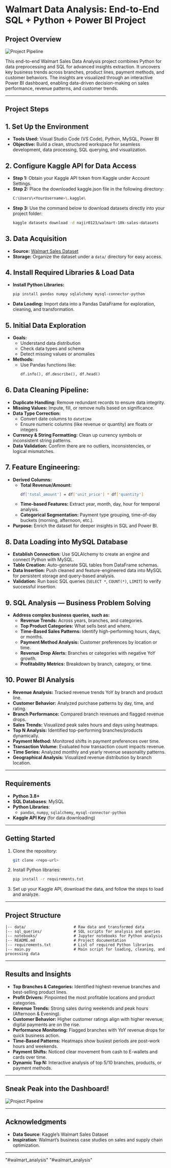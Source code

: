 # Walmart Data Analysis: End-to-End SQL + Python + Power BI Project

## Project Overview

![Project Pipeline](https://github.com/PrachiSwarnim/walmart_analysis/blob/main/walmart_cover.jpg)

This end-to-end Walmart Sales Data Analysis project combines Python for data preprocessing and SQL for advanced insights extraction. It uncovers key business trends across branches, product lines, payment methods, and customer behaviors. The insights are visualized through an interactive Power BI dashboard, enabling data-driven decision-making on sales performance, revenue patterns, and customer trends.

---

## Project Steps
## 1. Set Up the Environment
- **Tools Used:** Visual Studio Code (VS Code), Python, MySQL, Power BI
- **Objective:** Build a clean, structured workspace for seamless development, data processing, SQL querying, and visualization.

## 2. Configure Kaggle API for Data Access
- **Step 1:** Obtain your Kaggle API token from Kaggle under Account Settings.
- **Step 2:** Place the downloaded kaggle.json file in the following directory:
  ```bash
  C:\Users\<YourUsername>\.kaggle\
  ```
- **Step 3:** Use the command below to download datasets directly into your project folder:
  ```bash
  kaggle datasets download -d najir0123/walmart-10k-sales-datasets
  ```

## 3. Data Acquisition
- **Source:** [Walmart Sales Dataset](https://www.kaggle.com/datasets/najir0123/walmart-10k-sales-datasets)
- **Storage:** Organize the dataset under a ```data/``` directory for easy access.

## 4. Install Required Libraries & Load Data
- **Install Python Libraries:**
  ```bash
  pip install pandas numpy sqlalchemy mysql-connector-python
  ```
- **Data Loading:** Import data into a Pandas DataFrame for exploration, cleaning, and transformation.

## 5. Initial Data Exploration
- **Goals:**
  - Understand data distribution
  - Check data types and schema
  - Detect missing values or anomalies
- **Methods:**
  - Use Pandas functions like:
    ```python
    df.info(), df.describe(), df.head()
    ```
## 6. Data Cleaning Pipeline:
- **Duplicate Handling:** Remove redundant records to ensure data integrity.
- **Missing Values:** Impute, fill, or remove nulls based on significance.
- **Data Type Correction:**
  - Convert date columns to ```datetime```
  - Ensure numeric columns (like revenue or quantity) are floats or integers
- **Currency & String Formatting:** Clean up currency symbols or inconsistent string patterns.
- **Data Validation:** Confirm there are no outliers, inconsistencies, or logical mismatches.

## 7. Feature Engineering:
- **Derived Columns:**
  - **Total Revenue/Amount:**
    ```bash
    df['total_amount'] = df['unit_price'] * df['quantity']
    ```
  - **Time-based Features:** Extract year, month, day, hour for temporal analysis.
  - **Categorical Segmentation:** Payment type grouping, time-of-day buckets (morning, afternoon, etc.).
- **Purpose:** Enrich the dataset for deeper insights in SQL and Power BI.

## 8. Data Loading into MySQL Database
- **Establish Connection:** Use SQLAlchemy to create an engine and connect Python with MySQL.
- **Table Creation:** Auto-generate SQL tables from DataFrame schemas.
- **Data Insertion:** Push cleaned and feature-engineered data into MySQL for persistent storage and query-based analysis.
- **Validation:** Run basic SQL queries (```SELECT *```, ```COUNT(*)```, ```LIMIT```) to verify successful insertion.

## 9. SQL Analysis — Business Problem Solving
- **Address complex business queries, such as:**
  - **Revenue Trends:** Across years, branches, and categories.
  - **Top Product Categories:** What sells best and where.
  - **Time-Based Sales Patterns:** Identify high-performing hours, days, or months.
  - **Payment Method Analysis:** Customer preferences by location or time.
  - **Revenue Drop Alerts:** Branches or categories with negative YoY growth.
  - **Profitability Metrics:** Breakdown by branch, category, or time.

## 10. Power BI Analysis
- **Revenue Analysis:** Tracked revenue trends YoY by branch and product line.
- **Customer Behavior:** Analyzed purchase patterns by day, time, and rating.
- **Branch Performance:** Compared branch revenues and flagged revenue drops.
- **Sales Trends:** Visualized peak sales hours and days using heatmaps.
- **Top N Analysis:** Identified top-performing branches/products dynamically.
- **Payment Method:** Monitored shifts in payment preferences over time.
- **Transaction Volume:** Evaluated how transaction count impacts revenue.
- **Time Series:** Analyzed monthly and yearly revenue seasonality patterns.
- **Geographical Analysis:** Visualized revenue distribution by branch location.

---

## Requirements

- **Python 3.8+**
- **SQL Databases**: MySQL
- **Python Libraries**:
  - `pandas`, `numpy`, `sqlalchemy`, `mysql-connector-python`
- **Kaggle API Key** (for data downloading)

---

## Getting Started

1. Clone the repository:
   ```bash
   git clone <repo-url>
   ```
2. Install Python libraries:
   ```bash
   pip install -r requirements.txt
   ```
3. Set up your Kaggle API, download the data, and follow the steps to load and analyze.

---

## Project Structure

```plaintext
|-- data/                     # Raw data and transformed data
|-- sql_queries/              # SQL scripts for analysis and queries
|-- notebooks/                # Jupyter notebooks for Python analysis
|-- README.md                 # Project documentation
|-- requirements.txt          # List of required Python libraries
|-- main.py                   # Main script for loading, cleaning, and processing data
```
---

## Results and Insights

- **Top Branches & Categories:** Identified highest-revenue branches and best-selling product lines.
- **Profit Drivers:** Pinpointed the most profitable locations and product categories.
- **Revenue Trends:** Strong sales during weekends and peak hours (Afternoon & Evening).
- **Customer Behavior:** Higher customer ratings align with higher revenue; digital payments are on the rise.
- **Performance Monitoring:** Flagged branches with YoY revenue drops for quick business action.
- **Time-Based Patterns:** Heatmaps show busiest periods are post-work hours and weekends.
- **Payment Shifts:** Noticed clear movement from cash to E-wallets and cards over time.
- **Dynamic Top N:** Interactive analysis of top 5/10 branches, products, or payment methods.

---

## Sneak Peak into the Dashboard!
![Project Pipeline](https://github.com/PrachiSwarnim/walmart_analysis/blob/main/walmart-analysis-dashboard.png)

---

## Acknowledgments

- **Data Source**: Kaggle’s Walmart Sales Dataset
- **Inspiration**: Walmart’s business case studies on sales and supply chain optimization.

---
"#walmart_analysis" 
"#walmart_analysis" 
